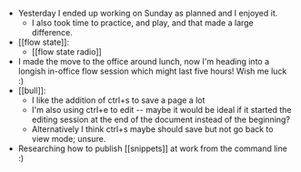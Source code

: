 - Yesterday I ended up working on Sunday as planned and I enjoyed it.
  - I also took time to practice, and play, and that made a large difference.
- [[flow state]]:
  - [[flow state radio]]
- I made the move to the office around lunch, now I'm heading into a longish in-office flow session which might last five hours! Wish me luck :)
- [[bull]]:
  - I like the addition of ctrl+s to save a page a lot
  - I'm also using ctrl+e to edit -- maybe it would be ideal if it started the editing session at the end of the document instead of the beginning?
  - Alternatively I think ctrl+s maybe should save but not go back to view mode; unsure.
- Researching how to publish [[snippets]] at work from the command line :)
